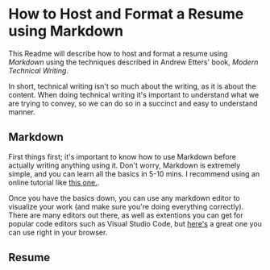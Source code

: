 # How to Host and Format a Resume using Markdown
This Readme will describe how to host and format a resume using _Markdown_ using the techniques described in Andrew Etters' book, _Modern Technical Writing_.

In short, technical writing isn't so much about the writing, as it is about the content. When doing technical writing it's important to understand what we are trying to convey, so we can do so in a succinct and easy to understand manner. 

## Markdown
First things first; it's important to know how to use Markdown before actually writing anything using it. Don't worry, Markdown is extremely simple, and you can learn all the basics in 5-10 mins. I recommend using an online tutorial like [this one.](https://www.markdowntutorial.com/). 

Once you have the basics down, you can use any markdown editor to visualize your work (and make sure you're doing everything correctly). There are many editors out there, as well as extentions you can get for popular code editors such as Visual Studio Code, but [here's](https://stackedit.io/) a great one you can use right in your browser.

## Resume
